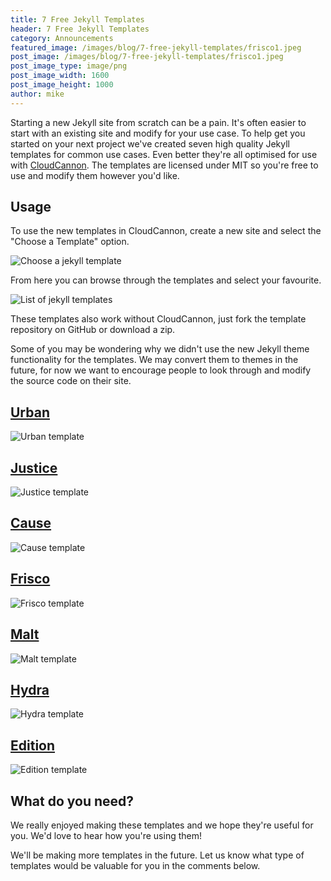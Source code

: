 ```yaml
---
title: 7 Free Jekyll Templates
header: 7 Free Jekyll Templates
category: Announcements
featured_image: /images/blog/7-free-jekyll-templates/frisco1.jpeg
post_image: /images/blog/7-free-jekyll-templates/frisco1.jpeg
post_image_type: image/png
post_image_width: 1600
post_image_height: 1000
author: mike
---
```

Starting a new Jekyll site from scratch can be a pain. It's often easier to start with an existing site and modify for your use case. To help get you started on your next project we've created seven high quality Jekyll templates for common use cases. Even better they're all optimised for use with [CloudCannon](https://cloudcannon.com). The templates are licensed under MIT so you're free to use and modify them however you'd like.

## Usage

To use the new templates in CloudCannon, create a new site and select the "Choose a Template" option.

![Choose a jekyll template](/images/blog/7-free-jekyll-templates/choose.jpeg)

From here you can browse through the templates and select your favourite.

![List of jekyll templates](/images/blog/7-free-jekyll-templates/templates.jpeg)

These templates also work without CloudCannon, just fork the template repository on GitHub or download a zip.

Some of you may be wondering why we didn't use the new Jekyll theme functionality for the templates. We may convert them to themes in the future, for now we want to encourage people to look through and modify the source code on their site.

## [Urban](https://learn.cloudcannon.com/templates/urban/)

![Urban template](/images/blog/7-free-jekyll-templates/urban1.jpeg)

## [Justice](https://learn.cloudcannon.com/templates/justice/)

![Justice template](/images/blog/7-free-jekyll-templates/justice1.jpeg)

## [Cause](https://learn.cloudcannon.com/templates/cause/)

![Cause template](/images/blog/7-free-jekyll-templates/cause1.jpeg)

## [Frisco](https://learn.cloudcannon.com/templates/frisco/)

![Frisco template](/images/blog/7-free-jekyll-templates/frisco1.jpeg)

## [Malt](https://learn.cloudcannon.com/templates/malt/)

![Malt template](/images/blog/7-free-jekyll-templates/malt1.jpeg)

## [Hydra](https://learn.cloudcannon.com/templates/hydra/)

![Hydra template](/images/blog/7-free-jekyll-templates/hydra1.jpeg)

## [Edition](https://learn.cloudcannon.com/templates/edition/)

![Edition template](/images/blog/7-free-jekyll-templates/edition1.jpeg)

## What do you need?

We really enjoyed making these templates and we hope they're useful for you. We'd love to hear how you're using them!

We'll be making more templates in the future. Let us know what type of templates would be valuable for you in the comments below.
